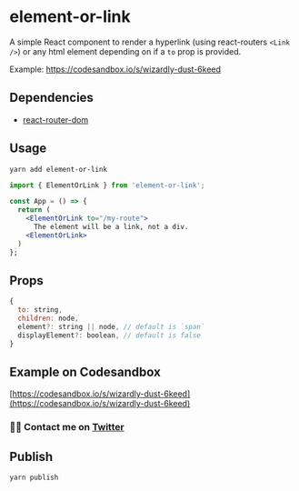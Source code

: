 # element-or-link

A simple React component to render a hyperlink (using react-routers `<Link />`) or any html element depending on if a `to` prop is provided.

Example: https://codesandbox.io/s/wizardly-dust-6keed

## Dependencies

- [react-router-dom](https://reacttraining.com/react-router/web/guides/quick-start)

## Usage

`yarn add element-or-link`

```jsx
import { ElementOrLink } from 'element-or-link';

const App = () => {
  return (
    <ElementOrLink to="/my-route">
      The element will be a link, not a div.
    <ElementOrLink>
  )
};
```

## Props

```js
{
  to: string,
  children: node,
  element?: string || node, // default is `span`
  displayElement?: boolean, // default is false
}
```

## Example on Codesandbox

[https://codesandbox.io/s/wizardly-dust-6keed](https://codesandbox.io/s/wizardly-dust-6keed)

### 🙋‍♂️ Contact me on [Twitter](https://twitter.com/joschie)

## Publish

`yarn publish`
